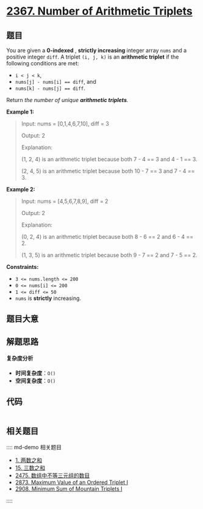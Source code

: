 # [2367. Number of Arithmetic Triplets](https://leetcode.com/problems/number-of-arithmetic-triplets/)

## 题目

You are given a **0-indexed** , **strictly increasing** integer array `nums`
and a positive integer `diff`. A triplet `(i, j, k)` is an **arithmetic
triplet** if the following conditions are met:

- `i < j < k`,
- `nums[j] - nums[i] == diff`, and
- `nums[k] - nums[j] == diff`.

Return _the number of unique **arithmetic triplets**._

**Example 1:**

> Input: nums = [0,1,4,6,7,10], diff = 3
>
> Output: 2
>
> Explanation:
>
> (1, 2, 4) is an arithmetic triplet because both 7 - 4 == 3 and 4 - 1 == 3.
>
> (2, 4, 5) is an arithmetic triplet because both 10 - 7 == 3 and 7 - 4 == 3.

**Example 2:**

> Input: nums = [4,5,6,7,8,9], diff = 2
>
> Output: 2
>
> Explanation:
>
> (0, 2, 4) is an arithmetic triplet because both 8 - 6 == 2 and 6 - 4 == 2.
>
> (1, 3, 5) is an arithmetic triplet because both 9 - 7 == 2 and 7 - 5 == 2.

**Constraints:**

- `3 <= nums.length <= 200`
- `0 <= nums[i] <= 200`
- `1 <= diff <= 50`
- `nums` is **strictly** increasing.

## 题目大意

## 解题思路

#### 复杂度分析

- **时间复杂度**：`O()`
- **空间复杂度**：`O()`

## 代码

```javascript

```

## 相关题目

:::: md-demo 相关题目

- [1. 两数之和](./0001.md)
- [15. 三数之和](./0015.md)
- [2475. 数组中不等三元组的数目](https://leetcode.com/problems/number-of-unequal-triplets-in-array)
- [2873. Maximum Value of an Ordered Triplet I](https://leetcode.com/problems/maximum-value-of-an-ordered-triplet-i)
- [2908. Minimum Sum of Mountain Triplets I](https://leetcode.com/problems/minimum-sum-of-mountain-triplets-i)

::::
